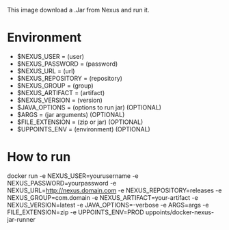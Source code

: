 This image download a .Jar from Nexus and run it.

# Environment

- $NEXUS_USER = (user)
- $NEXUS_PASSWORD = (password)
- $NEXUS_URL = (url)
- $NEXUS_REPOSITORY = (repository)
- $NEXUS_GROUP = (group)
- $NEXUS_ARTIFACT = (artifact)
- $NEXUS_VERSION = (version)
- $JAVA_OPTIONS = (options to run jar) (OPTIONAL)
- $ARGS = (jar arguments) (OPTIONAL)
- $FILE_EXTENSION = (zip or jar) (OPTIONAL)
- $UPPOINTS_ENV = (environment) (OPTIONAL)

# How to run

docker run -e NEXUS_USER=yourusername -e NEXUS_PASSWORD=yourpassword -e NEXUS_URL=http://nexus.domain.com -e NEXUS_REPOSITORY=releases -e NEXUS_GROUP=com.domain -e NEXUS_ARTIFACT=your-artifact -e NEXUS_VERSION=latest -e JAVA_OPTIONS=-verbose -e ARGS=args -e FILE_EXTENSION=zip -e UPPOINTS_ENV=PROD uppoints/docker-nexus-jar-runner
